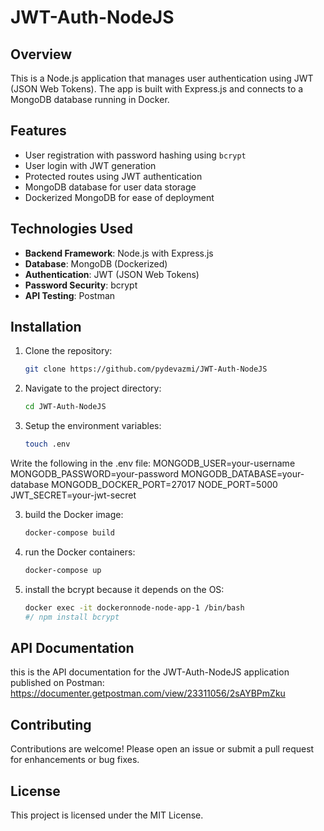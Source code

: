 # JWT-Auth-NodeJS

## Overview

This is a Node.js application that manages user authentication using JWT (JSON Web Tokens). The app is built with Express.js and connects to a MongoDB database running in Docker.

## Features

- User registration with password hashing using `bcrypt`
- User login with JWT generation
- Protected routes using JWT authentication
- MongoDB database for user data storage
- Dockerized MongoDB for ease of deployment


## Technologies Used

- **Backend Framework**: Node.js with Express.js
- **Database**: MongoDB (Dockerized)
- **Authentication**: JWT (JSON Web Tokens)
- **Password Security**: bcrypt
- **API Testing**: Postman


## Installation

1. Clone the repository:
   ```bash
   git clone https://github.com/pydevazmi/JWT-Auth-NodeJS
   ```

2. Navigate to the project directory:
   ```bash
   cd JWT-Auth-NodeJS
   ```

3. Setup the environment variables:
    ```bash
    touch .env
    ```
  Write the following in the .env file:
    MONGODB_USER=your-username
    MONGODB_PASSWORD=your-password
    MONGODB_DATABASE=your-database
    MONGODB_DOCKER_PORT=27017
    NODE_PORT=5000
    JWT_SECRET=your-jwt-secret

3. build the Docker image:
   ```bash
   docker-compose build
   ```

4. run the Docker containers:
   ```bash
   docker-compose up
   ```

5. install the bcrypt because it depends on the OS:
   ```bash
   docker exec -it dockeronnode-node-app-1 /bin/bash
   #/ npm install bcrypt
   ```


## API Documentation
   this is the API documentation for the JWT-Auth-NodeJS application published on Postman:
   https://documenter.getpostman.com/view/23311056/2sAYBPmZku


## Contributing
Contributions are welcome! Please open an issue or submit a pull request for enhancements or bug fixes.


## License
This project is licensed under the MIT License.